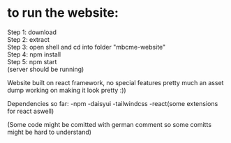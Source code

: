 <h1>to run the website:</h1>
<div>
Step 1: download<br/>
Step 2: extract<br/>
Step 3: open shell and cd into folder "mbcme-website"<br/>
Step 4: npm install<br/>
Step 5: npm start
</div>
(server should be running)

Website built on react framework, no special features pretty much an asset dump working on making it look pretty :))

Dependencies so far:
-npm
-daisyui
-tailwindcss
-react(some extensions for react aswell)

(Some code might be comitted with german comment so some comitts might be hard to understand)
